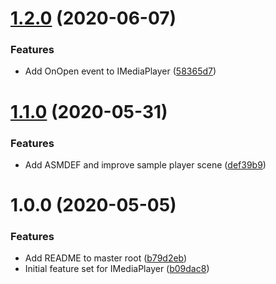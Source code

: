 # [1.2.0](https://github.com/adrenak/unitymediaplayer/compare/v1.1.0...v1.2.0) (2020-06-07)


### Features

* Add OnOpen<string> event to IMediaPlayer ([58365d7](https://github.com/adrenak/unitymediaplayer/commit/58365d772a60fd31239d36f3ebdf6bd2cade869a))

# [1.1.0](https://github.com/adrenak/mediaplayer/compare/v1.0.0...v1.1.0) (2020-05-31)


### Features

* Add ASMDEF and improve sample player scene ([def39b9](https://github.com/adrenak/mediaplayer/commit/def39b9672cc55f354ca8d1a03ea48fa7dec25e8))

# 1.0.0 (2020-05-05)


### Features

* Add README to master root ([b79d2eb](https://github.com/adrenak/mediaplayer/commit/b79d2eb366455b5825616a836397b2a934607811))
* Initial feature set for IMediaPlayer ([b09dac8](https://github.com/adrenak/mediaplayer/commit/b09dac81bfdca0dc907b3c0f6072298b895cc33c))
